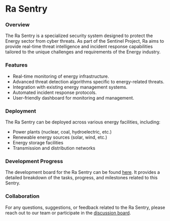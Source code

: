 # Ra Sentry

### Overview

The Ra Sentry is a specialized security system designed to protect the Energy sector from cyber threats. As part of the Sentinel Project, Ra aims to provide real-time threat intelligence and incident response capabilities tailored to the unique challenges and requirements of the Energy industry.

### Features

* Real-time monitoring of energy infrastructure.
* Advanced threat detection algorithms specific to energy-related threats.
* Integration with existing energy management systems.
* Automated incident response protocols.
* User-friendly dashboard for monitoring and management.

### Deployment

The Ra Sentry can be deployed across various energy facilities, including:

* Power plants (nuclear, coal, hydroelectric, etc.)
* Renewable energy sources (solar, wind, etc.)
* Energy storage facilities
* Transmission and distribution networks

### Development Progress

The development board for the Ra Sentry can be found [here](https://github.com/users/cywf/projects/48). It provides a detailed breakdown of the tasks, progress, and milestones related to this Sentry.

### Collaboration

For any questions, suggestions, or feedback related to the Ra Sentry, please reach out to our team or participate in the [discussion board](https://github.com/cywf/sentinel-project/discussions).

